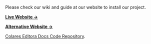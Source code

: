 Please check our wiki and guide at our website to install our project.

[**Live Website →**](https://colares.chung-jf.me)

[**Alternative Website →**](https://colareseditora-docs.vercel.app)

[Colares Editora Docs Code Repository](https://github.com/Rodaviva29/colareseditora-docs).
